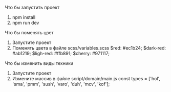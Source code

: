 Что бы запустить проект
1) npm install
2) npm run dev

Что бы поменять цвет
1) Запустите проект
2) Поменять цвета в файле scss/variables.scss
$red: #ec1b24;
$dark-red: #ab1219;
$ligh-red: #ffb891;
$cherry: #971117;


Что бы изменить виды техники
1) Запустите проект
2) Измените массив в файле script/domain/main.js
const types = ['hol', 'sma', 'pmm', 'sush', 'varo', 'duh', 'mcv', 'kof'];